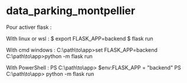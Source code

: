 # data_parking_montpellier

Pour activer flask :

With linux or wsl :
    $ export FLASK_APP=backend
    $ flask run

With cmd windows :
    C:\path\to\app>set FLASK_APP=backend
    C:\path\to\app>python -m flask run

With PowerShell :
    PS C:\path\to\app> $env:FLASK_APP = "backend"
    PS C:\path\to\app> python -m flask run